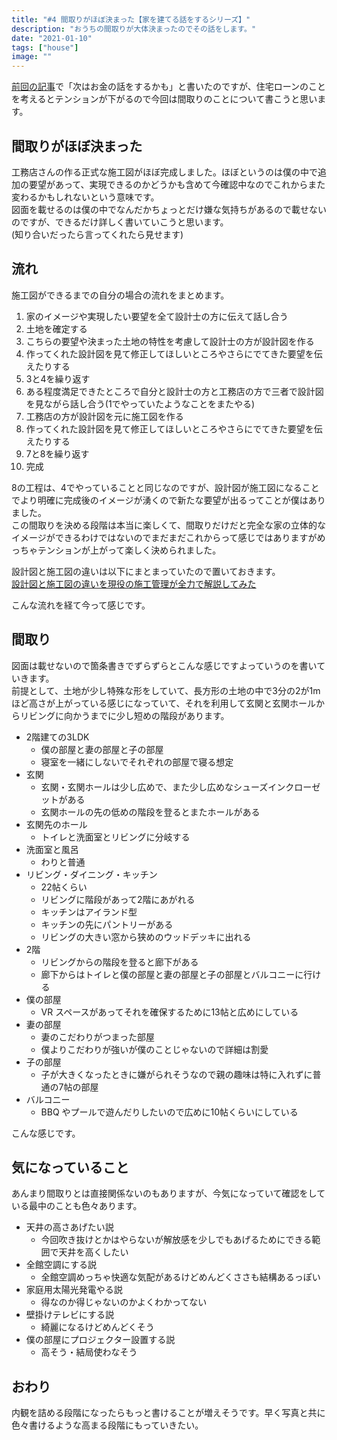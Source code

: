 ```yaml
---
title: "#4 間取りがほぼ決まった【家を建てる話をするシリーズ】"
description: "おうちの間取りが大体決まったのでその話をします。"
date: "2021-01-10"
tags: ["house"]
image: ""
---
```


[前回の記事](/2020/12/my-home-03/)で「次はお金の話をするかも」と書いたのですが、住宅ローンのことを考えるとテンションが下がるので今回は間取りのことについて書こうと思います。

## 間取りがほぼ決まった

工務店さんの作る正式な施工図がほぼ完成しました。ほぼというのは僕の中で追加の要望があって、実現できるのかどうかも含めて今確認中なのでこれからまた変わるかもしれないという意味です。  
図面を載せるのは僕の中でなんだかちょっとだけ嫌な気持ちがあるので載せないのですが、できるだけ詳しく書いていこうと思います。  
(知り合いだったら言ってくれたら見せます)

## 流れ

施工図ができるまでの自分の場合の流れをまとめます。

1. 家のイメージや実現したい要望を全て設計士の方に伝えて話し合う
2. 土地を確定する
3. こちらの要望や決まった土地の特性を考慮して設計士の方が設計図を作る
4. 作ってくれた設計図を見て修正してほしいところやさらにでてきた要望を伝えたりする
5. 3と4を繰り返す
6. ある程度満足できたところで自分と設計士の方と工務店の方で三者で設計図を見ながら話し合う(1でやっていたようなことをまたやる)
7. 工務店の方が設計図を元に施工図を作る
8. 作ってくれた設計図を見て修正してほしいところやさらにでてきた要望を伝えたりする
9. 7と8を繰り返す
10. 完成

8の工程は、4でやっていることと同じなのですが、設計図が施工図になることでより明確に完成後のイメージが湧くので新たな要望が出るってことが僕はありました。  
この間取りを決める段階は本当に楽しくて、間取りだけだと完全な家の立体的なイメージができるわけではないのでまだまだこれからって感じではありますがめっちゃテンションが上がって楽しく決められました。

設計図と施工図の違いは以下にまとまっていたので置いておきます。  
[設計図と施工図の違いを現役の施工管理が全力で解説してみた](https://kimagureneko0411.com/sekkeizu-sekouzu/)

こんな流れを経て今って感じです。

## 間取り

図面は載せないので箇条書きでずらずらとこんな感じですよっていうのを書いていきます。  
前提として、土地が少し特殊な形をしていて、長方形の土地の中で3分の2が1mほど高さが上がっている感じになっていて、それを利用して玄関と玄関ホールからリビングに向かうまでに少し短めの階段があります。

- 2階建ての3LDK
  - 僕の部屋と妻の部屋と子の部屋
  - 寝室を一緒にしないでそれぞれの部屋で寝る想定
- 玄関
  - 玄関・玄関ホールは少し広めで、また少し広めなシューズインクローゼットがある
  - 玄関ホールの先の低めの階段を登るとまたホールがある
- 玄関先のホール
  - トイレと洗面室とリビングに分岐する
- 洗面室と風呂
  - わりと普通
- リビング・ダイニング・キッチン
  - 22帖くらい
  - リビングに階段があって2階にあがれる
  - キッチンはアイランド型
  - キッチンの先にパントリーがある
  - リビングの大きい窓から狭めのウッドデッキに出れる
- 2階
  - リビングからの階段を登ると廊下がある
  - 廊下からはトイレと僕の部屋と妻の部屋と子の部屋とバルコニーに行ける
- 僕の部屋
  - VR スペースがあってそれを確保するために13帖と広めにしている
- 妻の部屋
  - 妻のこだわりがつまった部屋
  - 僕よりこだわりが強いが僕のことじゃないので詳細は割愛
- 子の部屋
  - 子が大きくなったときに嫌がられそうなので親の趣味は特に入れずに普通の7帖の部屋
- バルコニー
  - BBQ やプールで遊んだりしたいので広めに10帖くらいにしている

こんな感じです。

## 気になっていること

あんまり間取りとは直接関係ないのもありますが、今気になっていて確認をしている最中のことも色々あります。

- 天井の高さあげたい説
  - 今回吹き抜けとかはやらないが解放感を少しでもあげるためにできる範囲で天井を高くしたい
- 全館空調にする説
  - 全館空調めっちゃ快適な気配があるけどめんどくささも結構あるっぽい
- 家庭用太陽光発電やる説
  - 得なのか得じゃないのかよくわかってない
- 壁掛けテレビにする説
  - 綺麗になるけどめんどくそう
- 僕の部屋にプロジェクター設置する説
  - 高そう・結局使わなそう

## おわり

内観を詰める段階になったらもっと書けることが増えそうです。早く写真と共に色々書けるような高まる段階にもっていきたい。
